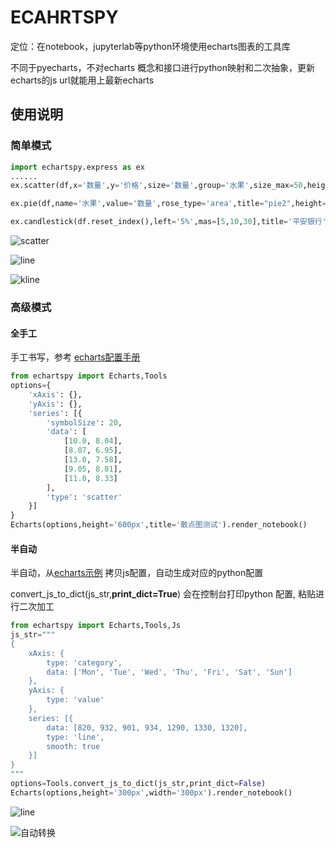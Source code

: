 # ECAHRTSPY

定位：在notebook，jupyterlab等python环境使用echarts图表的工具库

不同于pyecharts，不对echarts 概念和接口进行python映射和二次抽象，更新echarts的js url就能用上最新echarts



## 使用说明

### 简单模式
```python
import echartspy.express as ex
...... 
ex.scatter(df,x='数量',y='价格',size='数量',group='水果',size_max=50,height='250px',title='scatter').render_notebook()

ex.pie(df,name='水果',value='数量',rose_type='area',title="pie2",height='350px').render_notebook()

ex.candlestick(df.reset_index(),left='5%',mas=[5,10,30],title='平安银行').render_notebook()
```
![scatter](https://github.com/yiliuyan161/echartspy/blob/master/docs/images/scatter.png?raw=true)

![line](https://github.com/yiliuyan161/echartspy/blob/master/docs/images/pie2.png?raw=true)

![kline](https://github.com/yiliuyan161/echartspy/blob/master/docs/images/kline.png?raw=true)

### 高级模式

#### 全手工

手工书写，参考 [echarts配置手册](https://echarts.apache.org/zh/option.html#title)

```python
from echartspy import Echarts,Tools
options={
    'xAxis': {},
    'yAxis': {},
    'series': [{
        'symbolSize': 20,
        'data': [
            [10.0, 8.04],
            [8.07, 6.95],
            [13.0, 7.58],
            [9.05, 8.81],
            [11.0, 8.33]
        ],
        'type': 'scatter'
    }]
}
Echarts(options,height='600px',title='散点图测试').render_notebook()

```

#### 半自动

半自动，从[echarts示例](https://echarts.apache.org/examples/zh/index.html) 拷贝js配置，自动生成对应的python配置

convert_js_to_dict(js_str,**print_dict=True**) 会在控制台打印python 配置, 粘贴进行二次加工

```python
from echartspy import Echarts,Tools,Js
js_str="""
{
    xAxis: {
        type: 'category',
        data: ['Mon', 'Tue', 'Wed', 'Thu', 'Fri', 'Sat', 'Sun']
    },
    yAxis: {
        type: 'value'
    },
    series: [{
        data: [820, 932, 901, 934, 1290, 1330, 1320],
        type: 'line',
        smooth: true
    }]
}
"""
options=Tools.convert_js_to_dict(js_str,print_dict=False)
Echarts(options,height='300px',width='300px').render_notebook()
```

![line](https://github.com/yiliuyan161/echartspy/blob/master/docs/images/p1.png?raw=true)

![自动转换](https://github.com/yiliuyan161/echartspy/blob/master/docs/images/p0.png?raw=true)





